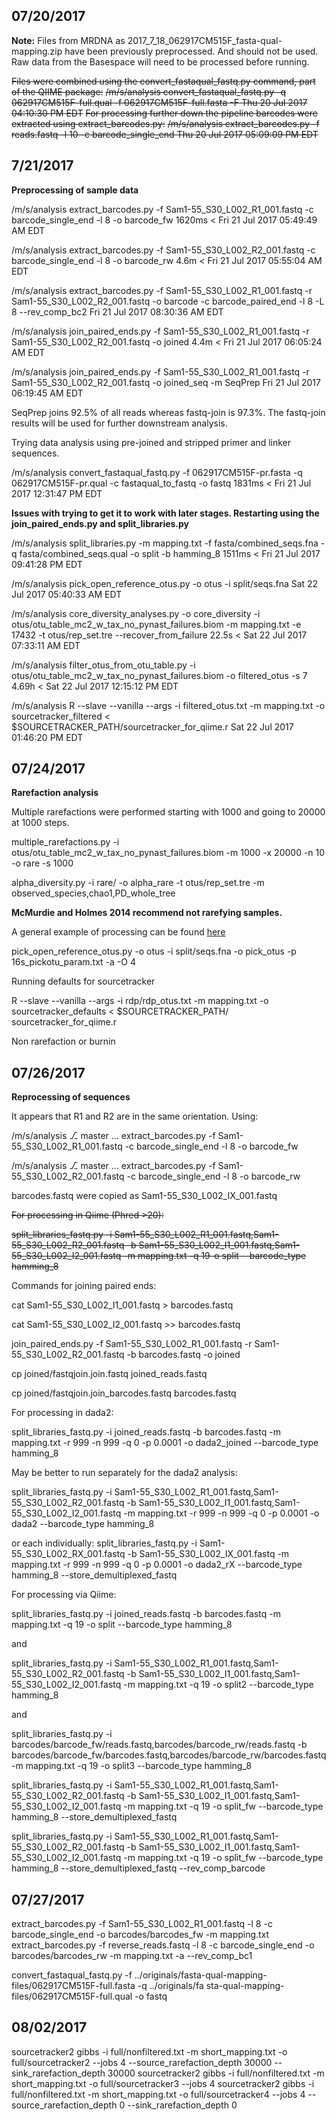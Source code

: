 ## 07/20/2017
**Note:** Files from MRDNA as 2017_7_18_062917CM515F_fasta-qual-mapping.zip have been previously preprocessed.  And should not be used.  Raw data from the Basespace will need to be
processed before running.

~~Files were combined using the convert_fastaqual_fastq.py command, part of the QIIME package:~~ 
~~/m/s/analysis  convert_fastaqual_fastq.py -q 062917CM515F-full.qual -f 062917CM515F-full.fasta -F                                       Thu 20 Jul 2017 04:10:30 PM EDT~~ 
~~For processing further down the pipeline barcodes were extracted using extract_barcodes.py:~~ 
~~/m/s/analysis  extract_barcodes.py -f reads.fastq -l 10 -c barcode_single_end                                                           Thu 20 Jul 2017 05:09:09 PM EDT~~ 

## 7/21/2017
**Preprocessing of sample data**

/m/s/analysis  extract_barcodes.py -f Sam1-55_S30_L002_R1_001.fastq -c barcode_single_end -l 8 -o barcode_fw                    1620ms < Fri 21 Jul 2017 05:49:49 AM EDT

/m/s/analysis  extract_barcodes.py -f Sam1-55_S30_L002_R2_001.fastq -c barcode_single_end -l 8 -o barcode_rw                      4.6m < Fri 21 Jul 2017 05:55:04 AM EDT

/m/s/analysis  extract_barcodes.py -f Sam1-55_S30_L002_R1_001.fastq -r Sam1-55_S30_L002_R2_001.fastq -o barcode -c barcode_paired_end -l 8 -L 8 --rev_comp_bc2      Fri 21 Jul 2017 08:30:36 AM EDT

/m/s/analysis  join_paired_ends.py -f Sam1-55_S30_L002_R1_001.fastq -r Sam1-55_S30_L002_R2_001.fastq -o joined                    4.4m < Fri 21 Jul 2017 06:05:24 AM EDT

/m/s/analysis  join_paired_ends.py -f Sam1-55_S30_L002_R1_001.fastq -r Sam1-55_S30_L002_R2_001.fastq -o joined_seq -m SeqPrep            Fri 21 Jul 2017 06:19:45 AM EDT

SeqPrep joins 92.5% of all reads whereas fastq-join is 97.3%.  The fastq-join results will be used for further downstream analysis.

Trying data analysis using pre-joined and stripped primer and linker sequences.

/m/s/analysis  convert_fastaqual_fastq.py -f 062917CM515F-pr.fasta -q 062917CM515F-pr.qual -c fastaqual_to_fastq -o fastq       1831ms < Fri 21 Jul 2017 12:31:47 PM EDT

**Issues with trying to get it to work with later stages.  Restarting using the join_paired_ends.py and split_libraries.py**

/m/s/analysis  split_libraries.py -m mapping.txt -f fasta/combined_seqs.fna -q fasta/combined_seqs.qual -o split -b hamming_8   1511ms < Fri 21 Jul 2017 09:41:28 PM EDT

/m/s/analysis  pick_open_reference_otus.py -o otus -i split/seqs.fna                                                                     Sat 22 Jul 2017 05:40:33 AM EDT

/m/s/analysis  core_diversity_analyses.py -o core_diversity -i otus/otu_table_mc2_w_tax_no_pynast_failures.biom -m mapping.txt -e 17432 -t otus/rep_set.tre --recover_from_failure             22.5s < Sat 22 Jul 2017 07:33:11 AM EDT

/m/s/analysis  filter_otus_from_otu_table.py -i otus/otu_table_mc2_w_tax_no_pynast_failures.biom -o filtered_otus -s 7           4.69h < Sat 22 Jul 2017 12:15:12 PM EDT

/m/s/analysis  R --slave --vanilla --args -i filtered_otus.txt -m mapping.txt -o sourcetracker_filtered < $SOURCETRACKER_PATH/sourcetracker_for_qiime.r        Sat 22 Jul 2017 01:46:20 PM EDT

## 07/24/2017
**Rarefaction analysis** 

Multiple rarefactions were performed starting with 1000 and going to 20000 at 1000 steps.

multiple_rarefactions.py -i otus/otu_table_mc2_w_tax_no_pynast_failures.biom -m 1000 -x 20000 -n 10 -o rare -s 1000

alpha_diversity.py -i rare/ -o alpha_rare -t otus/rep_set.tre -m observed_species,chao1,PD_whole_tree

**McMurdie and Holmes 2014 recommend not rarefying samples.**

A general example of processing can be found [here](https://twbattaglia.gitbooks.io/introduction-to-qiime/content/processing_sequences_md.html)

pick_open_reference_otus.py -o otus -i split/seqs.fna -o pick_otus -p 16s_pickotu_param.txt -a -O 4

Running defaults for sourcetracker

R --slave --vanilla --args -i rdp/rdp_otus.txt -m mapping.txt -o sourcetracker_defaults < $SOURCETRACKER_PATH/
sourcetracker_for_qiime.r

Non rarefaction or burnin

## 07/26/2017

**Reprocessing of sequences**

It appears that R1 and R2 are in the same orientation.  Using:

/m/s/analysis  ⎇ master …  extract_barcodes.py -f Sam1-55_S30_L002_R1_001.fastq -c barcode_single_end -l 8 -o barcode_fw

/m/s/analysis  ⎇ master …  extract_barcodes.py -f Sam1-55_S30_L002_R2_001.fastq -c barcode_single_end -l 8 -o barcode_rw

barcodes.fastq were copied as Sam1-55_S30_L002_IX_001.fastq

~~For processing in Qiime (Phred >20):~~

~~split_libraries_fastq.py -i Sam1-55_S30_L002_R1_001.fastq,Sam1-55_S30_L002_R2_001.fastq -b Sam1-55_S30_L002_I1_001.fastq,Sam1-55_S30_L002_I2_001.fastq -m mapping.txt -q 19-o split --barcode_type hamming_8~~

Commands for joining paired ends:

cat Sam1-55_S30_L002_I1_001.fastq > barcodes.fastq

cat Sam1-55_S30_L002_I2_001.fastq >> barcodes.fastq

join_paired_ends.py -f Sam1-55_S30_L002_R1_001.fastq -r Sam1-55_S30_L002_R2_001.fastq -b barcodes.fastq -o joined

cp joined/fastqjoin.join.fastq joined_reads.fastq

cp joined/fastqjoin.join_barcodes.fastq barcodes.fastq

For processing in dada2:

split_libraries_fastq.py -i joined_reads.fastq -b barcodes.fastq -m mapping.txt -r 999 -n 999 -q 0 -p 0.0001 -o dada2_joined --barcode_type hamming_8

May be better to run separately for the dada2 analysis:

split_libraries_fastq.py -i Sam1-55_S30_L002_R1_001.fastq,Sam1-55_S30_L002_R2_001.fastq -b Sam1-55_S30_L002_I1_001.fastq,Sam1-55_S30_L002_I2_001.fastq -m mapping.txt -r 999 -n 999 -q 0 -p 0.0001 -o dada2 --barcode_type hamming_8

or each individually:
split_libraries_fastq.py -i Sam1-55_S30_L002_RX_001.fastq -b Sam1-55_S30_L002_IX_001.fastq -m mapping.txt -r 999 -n 999 -q 0 -p 0.0001 -o dada2_rX --barcode_type hamming_8 --store_demultiplexed_fastq

For processing via Qiime:

split_libraries_fastq.py -i joined_reads.fastq -b barcodes.fastq -m mapping.txt -q 19 -o split --barcode_type hamming_8

and

split_libraries_fastq.py -i Sam1-55_S30_L002_R1_001.fastq,Sam1-55_S30_L002_R2_001.fastq -b Sam1-55_S30_L002_I1_001.fastq,Sam1-55_S30_L002_I2_001.fastq -m mapping.txt -q 19 -o split2 --barcode_type hamming_8

and

split_libraries_fastq.py -i barcodes/barcode_fw/reads.fastq,barcodes/barcode_rw/reads.fastq -b barcodes/barcode_fw/barcodes.fastq,barcodes/barcode_rw/barcodes.fastq -m mapping.txt -q 19 -o split3 --barcode_type hamming_8

split_libraries_fastq.py -i Sam1-55_S30_L002_R1_001.fastq,Sam1-55_S30_L002_R2_001.fastq -b Sam1-55_S30_L002_I1_001.fastq,Sam1-55_S30_L002_I2_001.fastq -m mapping.txt -q 19 -o split_fw --barcode_type hamming_8 --store_demultiplexed_fastq

split_libraries_fastq.py -i Sam1-55_S30_L002_R1_001.fastq,Sam1-55_S30_L002_R2_001.fastq -b Sam1-55_S30_L002_I1_001.fastq,Sam1-55_S30_L002_I2_001.fastq -m mapping.txt -q 19 -o split_fw --barcode_type hamming_8 --store_demultiplexed_fastq --rev_comp_barcode

## 07/27/2017
extract_barcodes.py -f Sam1-55_S30_L002_R1_001.fastq -l 8 -c barcode_single_end -o barcodes/barcodes_fw -m mapping.txt
extract_barcodes.py -f reverse_reads.fastq -l 8 -c barcode_single_end -o barcodes/barcodes_rw -m mapping.txt -a --rev_comp_bc1

convert_fastaqual_fastq.py -f ../originals/fasta-qual-mapping-files/062917CM515F-full.fasta -q ../originals/fa
sta-qual-mapping-files/062917CM515F-full.qual -o fastq

## 08/02/2017
sourcetracker2 gibbs -i full/nonfiltered.txt -m short_mapping.txt -o full/sourcetracker2 --jobs 4 --source_rarefaction_depth 30000 --sink_rarefaction_depth 30000
sourcetracker2 gibbs -i full/nonfiltered.txt -m short_mapping.txt -o full/sourcetracker3 --jobs 4
sourcetracker2 gibbs -i full/nonfiltered.txt -m short_mapping.txt -o full/sourcetracker4 --jobs 4 --source_rarefaction_depth 0 --sink_rarefaction_depth 0